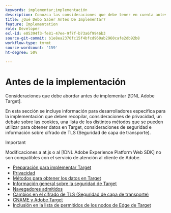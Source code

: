 ```yaml
---
keywords: implementar;implementación
description: Conozca las consideraciones que debe tener en cuenta antes de implementar Adobe Target.
title: ¿Qué Debo Saber Antes De Implementar?
feature: Implementation
role: Developer
exl-id: e05394f3-fe81-47ee-9f7f-b73a6f9946b3
source-git-commit: b1e8ea2370fc15f4bfcd960ab2960cafe2db92b8
workflow-type: tm+mt
source-wordcount: '159'
ht-degree: 50%

---
```


# Antes de la implementación

Consideraciones que debe abordar antes de implementar [!DNL Adobe Target].

En esta sección se incluye información para desarrolladores específica para la implementación que deben recopilar, consideraciones de privacidad, un debate sobre las cookies, una lista de los distintos métodos que se pueden utilizar para obtener datos en Target, consideraciones de seguridad e información sobre cifrado de TLS (Seguridad de capa de transporte).

>[!IMPORTANT]
>
>Modificaciones a at.js o al [!DNL Adobe Experience Platform Web SDK] no son compatibles con el servicio de atención al cliente de Adobe.

- [Preparación para implementar Target](https://developer.adobe.com/target/before-implement/prepare-to-implement-target/)
- [Privacidad](https://developer.adobe.com/target/before-implement/privacy/privacy/)
- [Métodos para obtener los datos en Target](https://developer.adobe.com/target/before-implement/methods-to-get-data-into-target/methods-to-get-data-into-target/)
- [Información general sobre la seguridad de Target](https://developer.adobe.com/target/before-implement/target-security-overview/)
- [Navegadores admitidos](https://developer.adobe.com/target/before-implement/supported-browsers/)
- [Cambios en el cifrado de TLS (Seguridad de capa de transporte)](https://developer.adobe.com/target/before-implement/tls-transport-layer-security-encryption/)
- [CNAME y Adobe Target](https://developer.adobe.com/target/before-implement/implement-cname-support-in-target/)
- [Inclusión en la lista de permitidos de los nodos de Edge de Target](https://developer.adobe.com/target/before-implement/privacy/allowlist-edges/)
